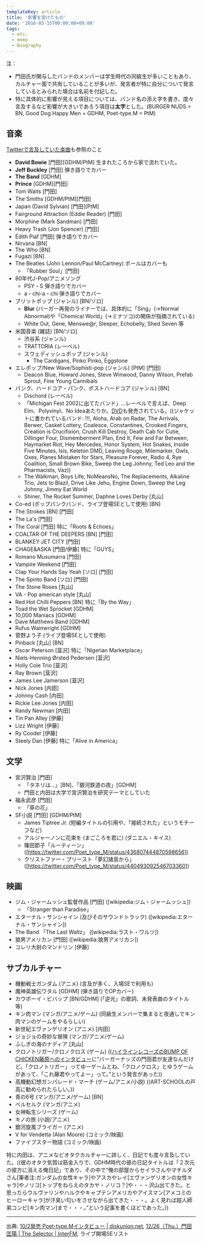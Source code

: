 ```yaml
---
templateKey: article
title: '影響を受けたもの'
date: '2016-03-15T00:00:00+09:00'
tags:
  - etc.
  - memo
  - Biography
---
```

注：

* 門田氏が関与したバンドのメンバーは学生時代の同級生が多いこともあり、カルチャー面で共有していることが多いが、発言者が特に自分について発言しているとみられた場合は名前を付記した。
* 特に具体的に影響が見える項目については、バンド名の添え字を書き、度々言及するなど影響が大きいであろう項目は**太字**とした。(BURGER NUDS = BN, Good Dog Happy Men = GDHM, Poet-type.M = PtM)

## 音楽

[Twitterで言及していた楽曲](/articles/2016-11-30-000000)も参照のこと

* **David Bowie** [門田][GDHM/PtM] 生まれたころから家で流れていた。
* **Jeff Buckley** [門田] 弾き語りでカバー
* **The Band** [GDHM]
* **Prince** [GDHM][門田]
* Tom Waits [門田]
* The Smiths [GDHM/PtM][門田]
* Japan (David Sylvian) [門田][PtM]
* Fairground Attraction (Eddie Reader) [門田]
* Morphine (Mark Sandman) [門田]
* Heavy Trash (Jon Spencer) [門田]
* Édith Piaf [門田] 弾き語りでカバー
* Nirvana [BN]
* The Who [BN]
* Fugazi [BN]
* The Beatles (John Lennon/Paul McCartney) ポールはカバーも
  * 「Rubber Soul」[門田]
* 80年代J-Pop/アニメソング
  * PSY・S 弾き語りでカバー
  * a・chi-a・chi 弾き語りでカバー
* ブリットポップ (ジャンル) [BN/ソロ]
  * **Blur** (バーガー再発のライナーでは、具体的に「Sing」(→Normal Abnormal)や「Chemical World」(→ミナソコ)の関係が指摘されている)
  * White Out, Gene, Menswe@r, Sleeper, Echobelly, Shed Seven 等
* 米国音楽 (雑誌) [BN/ソロ]
  * 渋谷系 (ジャンル)
  * TRATTORIA (レーベル)
  * スウェディッシュポップ (ジャンル)
    * The Cardigans, Pinko Pinko, Eggstone
* エレポップ/New Wave/Sophisti-pop (ジャンル) [PtM] [門田]
  * Deacon Blue, Howard Jones, Steve Winwood, Danny Wilson, Prefab Sprout, Fine Young Cannibals
* パンク、ハードコア・パンク、ポストハードコア (ジャンル) [BN]
  * Dischord (レーベル)
  * 「Michigan Fest 2002に出てたバンド」…レーベルで言えば、Deep Elm、Polyvinyl、No Ideaあたりか。[DVD](http://www.amazon.co.jp/dp/B00006SFLQ)も発売されている。((ジャケットに書かれているバンド: !!!, Aloha, Arab on Radar, The Arrivals, Berwer, Casket Lottery, Coalesce, Constantines, Crooked Fingers, Creation is Crucifixion, Crush Kill Destroy, Death Cab for Cutie, Dillinger Four, Dismemberment Plan, End It, Few and Far Between, Haymarket Riot, Hey Mercedes, Honor System, Hot Snakes, Inside Five Minutes, Isis, Keleton DMD, Leaving Rouge, Milemarker, Owls, Oxes, Planes Mistaken for Stars, Pleasure Forever, Radio 4, Rye Coalition, Small Brown Bike, Sweep the Leg Johnny, Ted Leo and the Pharmacists, Vaz))
  * The Walkman, Boys Life, NoMeansNo, The Replacements, Alkaline Trio, Jets to Blazil, Drive Like Jehu, Engine Down, Sweep the Leg Johnny, Jimmy Eat World
  * Shiner, The Rocket Summer, Daphne Loves Derby [丸山]
* Co-ed (ポップパンクバンド、ライブ登場SEとして使用) [BN]
* The Strokes [BN] [門田]
* The La's [門田]
* The Coral [門田] 特に「Roots & Echoes」
* COALTAR OF THE DEEPERS [BN] [門田]
* BLANKEY JET CITY [門田]
* CHAGE&ASKA [門田/伊藤] 特に「GUYS」
* Romano Musumarra [門田]
* Vampire Weekend [門田]
* Clap Your Hands Say Yeah [ソロ] [門田]
* The Spinto Band [ソロ] [門田]
* The Stone Roses [丸山]
* VA - Pop american style [丸山]
* Red Hot Chilli Peppers [BN] 特に「By the Way」
* Toad the Wet Sprocket [GDHM]
* 10,000 Maniacs [GDHM]
* Dave Matthews Band [GDHM]
* Rufus Wainwright [GDHM]
* 菅野よう子 (ライブ登場SEとして使用)
* Pinback [丸山] [BN]
* Oscar Peterson [韮沢] 特に「Nigerian Marketplace」
* Niels-Henning Ørsted Pedersen [韮沢]
* Holly Cole Trio [韮沢]
* Ray Brown [韮沢]
* James Lee Jamerson [韮沢]
* Nick Jones [内田]
* Johnny Cash [内田]
* Rickie Lee Jones [内田]
* Randy Newman [内田]
* Tin Pan Alley [伊藤]
* Lizz Wright [伊藤]
* Ry Cooder [伊藤]
* Steely Dan [伊藤] 特に「Alive in America」

## 文学

* 宮沢賢治 [門田]
  * 「タネリは…」[BN]、「銀河鉄道の夜」[GDHM]
  * 門田と内田は大学で宮沢賢治を研究テーマとしていた
* 福永武彦 [門田]
  * 「草の花」
* SF小説 [門田] [GDHM/PtM]
  * James Tiptree Jr. (短編タイトルの引用や、「接続された」というモチーフなど)
  * アルジャーノンに花束を (まごころを君に) (ダニエル・キイス)
  * 篠田節子「ルーティーン」 ([https://twitter.com/Poet_type_M/status/436807444870598656])
  * クリストファー・プリースト「夢幻諸島から」 ([https://twitter.com/Poet_type_M/status/440493092546703360])


## 映画

* ジム・ジャームッシュ監督作品 [門田] ([wikipedia:ジム・ジャームッシュ])
  * 「Stranger than Paradise」
* エターナル・サンシャイン (及びそのサウンドトラック) ([wikipedia:エターナル・サンシャイン])
* The Band 「The Last Waltz」 ([wikipedia:ラスト・ワルツ])
* 狼男アメリカン [門田] ([wikipedia:狼男アメリカン])
* コレリ大尉のマンドリン [伊藤]

## サブカルチャー

* 機動戦士ガンダム (アニメ) (言及が多く、入場SEで利用も)
* 魔神英雄伝ワタル [GDHM] (弾き語りでOPカバー)
* カウボーイ・ビバップ [BN/GDHM] (「逆光」の歌詞、未発表曲のタイトル等)
* キン肉マン (マンガ/アニメ/ゲーム) (同級生メンバーで集まると夜通しでキン肉マンのゲームをやるらしい)
* 新世紀エヴァンゲリオン (アニメ) [内田]
* ジョジョの奇妙な冒険 (マンガ/アニメ/ゲーム)
* ふしぎの海のナディア [丸山]
* クロノトリガー/クロノクロス (ゲーム) (([ハイラインレコーズのBUMP OF CHICKEN藤原へのインタビュー](http://web.archive.org/web/20070216060811/http://www.highline.co.jp/interview/bump_of_chicken.html)に<q>バーガーナッズの門田君が友達なんだけど。「クロノトリガー」ってゆーゲームとね、「クロノクロス」とゆうゲームがあって、「これ藤君やってよー」って。</q>という発言があった))
* 高機動幻想ガンパレード・マーチ (ゲーム/アニメ/小説) ((ART-SCHOOLの戸高に勧められたらしい。))
* 青の6号 (マンガ/アニメ/ゲーム) [BN]
* ベルセルク (マンガ/アニメ)
* 女神転生シリーズ (ゲーム)
* キノの旅 (小説/アニメ)
* 銀河旋風ブライガー (アニメ)
* V for Vendetta (Alan Moore) (コミック/映画)
* ファイブスター物語 (コミック/映画)

特に内田は、アニメなどオタクカルチャーに詳しく、日記でも度々言及していた。((彼のオタク気質は筋金入りで、GDHM時代の彼の日記タイトルは「２次元の彼方に消える俺日記」であり、その中で<q cite="http://web.archive.org/web/20071011162523/http://gooddoghappymen.com/diary/2006/12/">俺の部屋からセイラさんやマチルダさん[筆者注:ガンダムの女性キャラ]やアスカやレイ[エヴァンゲリオンの女性キャラ]やノリコ[トップをねらえのタカヤ・ノリコ？]や・・・沢山出てきた。と思ったらウルヴァリンやハルクやキャプテンアメリカやアイスマン[アメコミのヒーローキャラ]が汗臭い匂いをさせながら出てきた・・・。よく見れば超人師弟コンビ[キン肉マン]まで・・・。</q>という記事を書くほどであった。))

---

出典: [10/2発売 Poet-type.Mインタビュー | diskunion.net](http://diskunion.net/jp/ct/news/article/2/40196), [12/26（Thu.）門田匡陽 | The Selector | InterFM](http://www.interfm.co.jp/selector/blog/?p=1577), ライブ開場SEリスト
